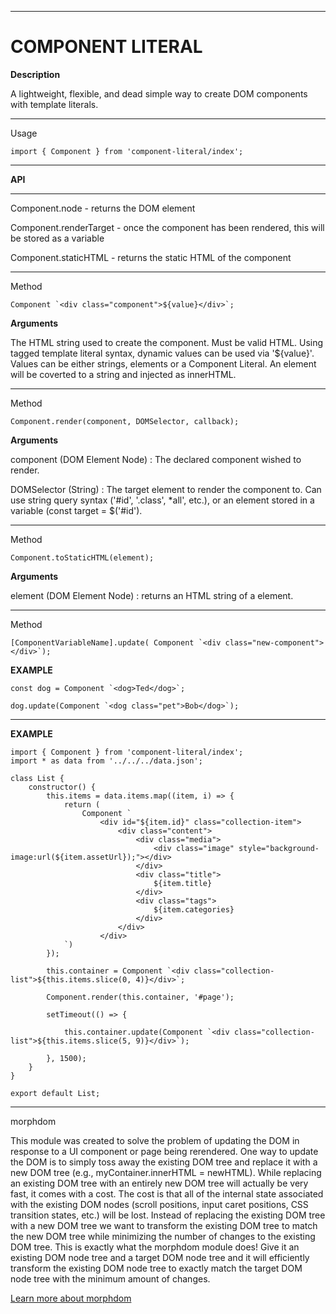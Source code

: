 ******************************************** 
# COMPONENT LITERAL

**Description**

A lightweight, flexible, and dead simple way to create DOM components with template literals.

********************************************

Usage

	import { Component } from 'component-literal/index';

********************************************

**API**

********************************************

Component.node - returns the DOM element

Component.renderTarget - once the component has been rendered, this will be stored as a variable

Component.staticHTML - returns the static HTML of the component

********************************************

Method

	Component `<div class="component">${value}</div>`;

**Arguments**

The HTML string used to create the component. Must be valid HTML. Using tagged template literal syntax, dynamic values can be used via '${value}'. Values can be either strings, elements or a Component Literal. An element will be coverted to a string and injected as innerHTML.

********************************************
Method

	Component.render(component, DOMSelector, callback);

**Arguments**

component (DOM Element Node) :
The declared component wished to render.

DOMSelector (String) :
The target element to render the component to. Can use string query syntax ('#id', '.class', *all', etc.), or an element stored in a variable (const target = $('#id'). 

********************************************
Method

	Component.toStaticHTML(element);

**Arguments**

element (DOM Element Node) :
returns an HTML string of a element.

********************************************
Method

	[ComponentVariableName].update( Component `<div class="new-component"></div>`);

**EXAMPLE**

	const dog = Component `<dog>Ted</dog>`;

	dog.update(Component `<dog class="pet">Bob</dog>`);

********************************************

**EXAMPLE**

	import { Component } from 'component-literal/index';
	import * as data from '../../../data.json';
  
	class List {
		constructor() {
			this.items = data.items.map((item, i) => {
				return (
					Component `
						<div id="${item.id}" class="collection-item">
							<div class="content">
								<div class="media">
									<div class="image" style="background-image:url(${item.assetUrl});"></div>
								</div>
								<div class="title">
									${item.title}
								</div>
								<div class="tags">
									${item.categories}
								</div>
							</div>
						</div>
				`)
			});

			this.container = Component `<div class="collection-list">${this.items.slice(0, 4)}</div>`;

			Component.render(this.container, '#page');

			setTimeout(() => {
				
				this.container.update(Component `<div class="collection-list">${this.items.slice(5, 9)}</div>`);

			}, 1500);
		}
	}

	export default List;

********************************************

morphdom

This module was created to solve the problem of updating the DOM in response to a UI component or page being rerendered. One way to update the DOM is to simply toss away the existing DOM tree and replace it with a new DOM tree (e.g., myContainer.innerHTML = newHTML). While replacing an existing DOM tree with an entirely new DOM tree will actually be very fast, it comes with a cost. The cost is that all of the internal state associated with the existing DOM nodes (scroll positions, input caret positions, CSS transition states, etc.) will be lost. Instead of replacing the existing DOM tree with a new DOM tree we want to transform the existing DOM tree to match the new DOM tree while minimizing the number of changes to the existing DOM tree. This is exactly what the morphdom module does! Give it an existing DOM node tree and a target DOM node tree and it will efficiently transform the existing DOM node tree to exactly match the target DOM node tree with the minimum amount of changes.

[Learn more about morphdom](https://github.com/patrick-steele-idem/morphdom)